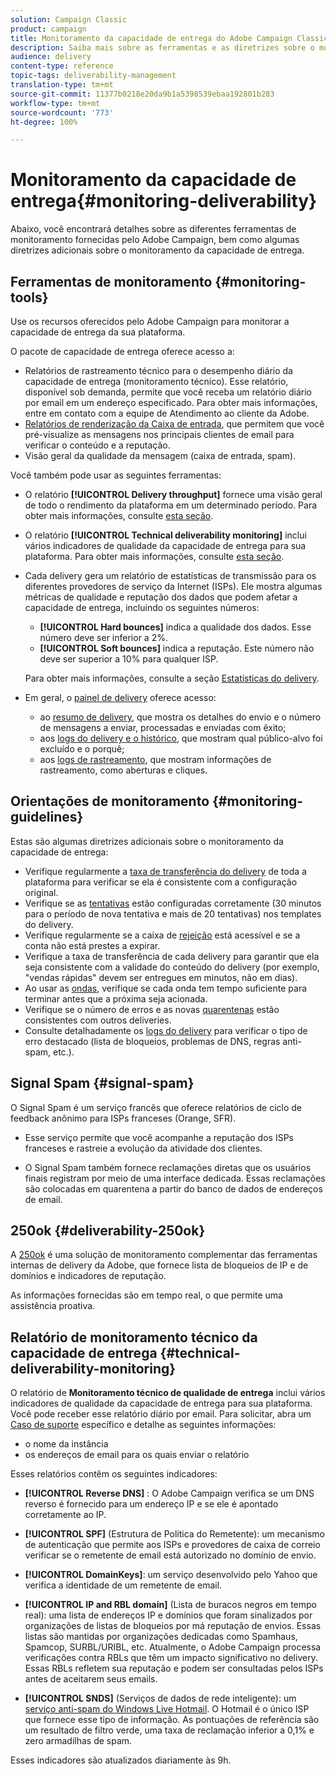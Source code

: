 ```yaml
---
solution: Campaign Classic
product: campaign
title: Monitoramento da capacidade de entrega do Adobe Campaign Classic
description: Saiba mais sobre as ferramentas e as diretrizes sobre o monitoramento da capacidade de entrega no Adobe Campaign Classic.
audience: delivery
content-type: reference
topic-tags: deliverability-management
translation-type: tm+mt
source-git-commit: 11377b0218e20da9b1a5398539ebaa192801b283
workflow-type: tm+mt
source-wordcount: '773'
ht-degree: 100%

---
```



# Monitoramento da capacidade de entrega{#monitoring-deliverability}

Abaixo, você encontrará detalhes sobre as diferentes ferramentas de monitoramento fornecidas pelo Adobe Campaign, bem como algumas diretrizes adicionais sobre o monitoramento da capacidade de entrega.

## Ferramentas de monitoramento {#monitoring-tools}

Use os recursos oferecidos pelo Adobe Campaign para monitorar a capacidade de entrega da sua plataforma.

O pacote de capacidade de entrega oferece acesso a:

* Relatórios de rastreamento técnico para o desempenho diário da capacidade de entrega (monitoramento técnico). Esse relatório, disponível sob demanda, permite que você receba um relatório diário por email em um endereço especificado. Para obter mais informações, entre em contato com a equipe de Atendimento ao cliente da Adobe.
* [Relatórios de renderização da Caixa de entrada](../../delivery/using/inbox-rendering.md), que permitem que você pré-visualize as mensagens nos principais clientes de email para verificar o conteúdo e a reputação.
* Visão geral da qualidade da mensagem (caixa de entrada, spam).

Você também pode usar as seguintes ferramentas:

* O relatório **[!UICONTROL Delivery throughput]** fornece uma visão geral de todo o rendimento da plataforma em um determinado período. Para obter mais informações, consulte [esta seção](../../reporting/using/global-reports.md#delivery-throughput).
* O relatório **[!UICONTROL Technical deliverability monitoring]** inclui vários indicadores de qualidade da capacidade de entrega para sua plataforma. Para obter mais informações, consulte [esta seção](#technical-deliverability-monitoring).
* Cada delivery gera um relatório de estatísticas de transmissão para os diferentes provedores de serviço da Internet (ISPs). Ele mostra algumas métricas de qualidade e reputação dos dados que podem afetar a capacidade de entrega, incluindo os seguintes números:
   * **[!UICONTROL Hard bounces]** indica a qualidade dos dados. Esse número deve ser inferior a 2%.
   * **[!UICONTROL Soft bounces]** indica a reputação. Este número não deve ser superior a 10% para qualquer ISP.

   Para obter mais informações, consulte a seção [Estatísticas do delivery](../../reporting/using/global-reports.md#delivery-statistics).
* Em geral, o [painel de delivery](../../delivery/using/about-delivery-monitoring.md) oferece acesso:
   * ao [resumo de delivery](../../delivery/using/delivery-dashboard.md#delivery-summary), que mostra os detalhes do envio e o número de mensagens a enviar, processadas e enviadas com êxito;
   * aos [logs do delivery e o histórico](../../delivery/using/delivery-dashboard.md#delivery-logs-and-history), que mostram qual público-alvo foi excluído e o porquê;
   * aos [logs de rastreamento](../../delivery/using/delivery-dashboard.md#tracking-logs), que mostram informações de rastreamento, como aberturas e cliques.

## Orientações de monitoramento {#monitoring-guidelines}

Estas são algumas diretrizes adicionais sobre o monitoramento da capacidade de entrega:

* Verifique regularmente a [taxa de transferência do delivery](../../reporting/using/global-reports.md#delivery-throughput) de toda a plataforma para verificar se ela é consistente com a configuração original.
* Verifique se as [tentativas](../../delivery/using/understanding-delivery-failures.md#retries-after-a-delivery-temporary-failure) estão configuradas corretamente (30 minutos para o período de nova tentativa e mais de 20 tentativas) nos templates do delivery.
* Verifique regularmente se a caixa de [rejeição](../../delivery/using/understanding-delivery-failures.md#bounce-mail-management) está acessível e se a conta não está prestes a expirar.
* Verifique a taxa de transferência de cada delivery para garantir que ela seja consistente com a validade do conteúdo do delivery (por exemplo, &quot;vendas rápidas&quot; devem ser entregues em minutos, não em dias).
* Ao usar as [ondas](../../delivery/using/steps-sending-the-delivery.md#sending-using-multiple-waves), verifique se cada onda tem tempo suficiente para terminar antes que a próxima seja acionada.
* Verifique se o número de erros e as novas [quarentenas](../../delivery/using/understanding-quarantine-management.md) estão consistentes com outros deliveries.
* Consulte detalhadamente os [logs do delivery](../../delivery/using/delivery-dashboard.md#delivery-logs-and-history) para verificar o tipo de erro destacado (lista de bloqueios, problemas de DNS, regras anti-spam, etc.).

## Signal Spam {#signal-spam}

O Signal Spam é um serviço francês que oferece relatórios de ciclo de feedback anônimo para ISPs franceses (Orange, SFR).

* Esse serviço permite que você acompanhe a reputação dos ISPs franceses e rastreie a evolução da atividade dos clientes.

* O Signal Spam também fornece reclamações diretas que os usuários finais registram por meio de uma interface dedicada. Essas reclamações são colocadas em quarentena a partir do banco de dados de endereços de email.

## 250ok {#deliverability-250ok}

A [250ok](https://250ok.com/) é uma solução de monitoramento complementar das ferramentas internas de delivery da Adobe, que fornece lista de bloqueios de IP e de domínios e indicadores de reputação.

As informações fornecidas são em tempo real, o que permite uma assistência proativa.

## Relatório de monitoramento técnico da capacidade de entrega {#technical-deliverability-monitoring}

O relatório de **Monitoramento técnico de qualidade de entrega** inclui vários indicadores de qualidade da capacidade de entrega para sua plataforma. Você pode receber esse relatório diário por email. Para solicitar, abra um [Caso de suporte](https://helpx.adobe.com/br/enterprise/admin-guide.html/enterprise/using/support-for-experience-cloud.ug.html) específico e detalhe as seguintes informações:

* o nome da instância
* os endereços de email para os quais enviar o relatório

Esses relatórios contêm os seguintes indicadores:

* **[!UICONTROL Reverse DNS]** : O Adobe Campaign verifica se um DNS reverso é fornecido para um endereço IP e se ele é apontado corretamente ao IP.

* **[!UICONTROL SPF]** (Estrutura de Política do Remetente): um mecanismo de autenticação que permite aos ISPs e provedores de caixa de correio verificar se o remetente de email está autorizado no domínio de envio.

* **[!UICONTROL DomainKeys]**: um serviço desenvolvido pelo Yahoo que verifica a identidade de um remetente de email.

* **[!UICONTROL IP and RBL domain]** (Lista de buracos negros em tempo real): uma lista de endereços IP e domínios que foram sinalizados por organizações de listas de bloqueios por má reputação de envios. Essas listas são mantidas por organizações dedicadas como Spamhaus, Spamcop, SURBL/URIBL, etc. Atualmente, o Adobe Campaign processa verificações contra RBLs que têm um impacto significativo no delivery. Essas RBLs refletem sua reputação e podem ser consultadas pelos ISPs antes de aceitarem seus emails.

* **[!UICONTROL SNDS]** (Serviços de dados de rede inteligente): um [serviço anti-spam do Windows Live Hotmail](https://sendersupport.olc.protection.outlook.com/snds/FAQ.aspx). O Hotmail é o único ISP que fornece esse tipo de informação. As pontuações de referência são um resultado de filtro verde, uma taxa de reclamação inferior a 0,1% e zero armadilhas de spam.

Esses indicadores são atualizados diariamente às 9h.


<!--### Delivery Reports - Broadcast Statistics {#broadcast-statistics}

Each delivery will generate a broadcast statistics report when you open a delivery in the “Deliveries List”, which includes some reputation metrics that may impact your deliverability.-->
